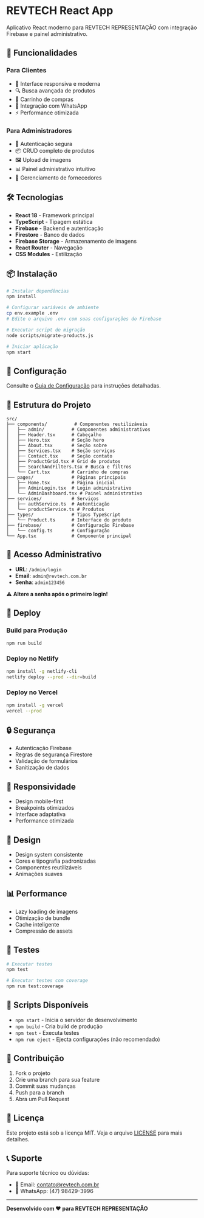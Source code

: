 # REVTECH React App




Aplicativo React moderno para REVTECH REPRESENTAÇÃO com integração Firebase e painel administrativo.

## 🚀 Funcionalidades

### Para Clientes
- 📱 Interface responsiva e moderna
- 🔍 Busca avançada de produtos
- 🛒 Carrinho de compras
- 📱 Integração com WhatsApp
- ⚡ Performance otimizada

### Para Administradores
- 🔐 Autenticação segura
- 📦 CRUD completo de produtos
- 🖼️ Upload de imagens
- 📊 Painel administrativo intuitivo
- 👥 Gerenciamento de fornecedores

## 🛠️ Tecnologias

- **React 18** - Framework principal
- **TypeScript** - Tipagem estática
- **Firebase** - Backend e autenticação
- **Firestore** - Banco de dados
- **Firebase Storage** - Armazenamento de imagens
- **React Router** - Navegação
- **CSS Modules** - Estilização

## 📦 Instalação

```bash
# Instalar dependências
npm install

# Configurar variáveis de ambiente
cp env.example .env
# Edite o arquivo .env com suas configurações do Firebase

# Executar script de migração
node scripts/migrate-products.js

# Iniciar aplicação
npm start
```

## 🔧 Configuração

Consulte o [Guia de Configuração](SETUP_GUIDE.md) para instruções detalhadas.

## 📁 Estrutura do Projeto

```
src/
├── components/          # Componentes reutilizáveis
│   ├── admin/          # Componentes administrativos
│   ├── Header.tsx      # Cabeçalho
│   ├── Hero.tsx        # Seção hero
│   ├── About.tsx       # Seção sobre
│   ├── Services.tsx    # Seção serviços
│   ├── Contact.tsx     # Seção contato
│   ├── ProductGrid.tsx # Grid de produtos
│   ├── SearchAndFilters.tsx # Busca e filtros
│   └── Cart.tsx        # Carrinho de compras
├── pages/              # Páginas principais
│   ├── Home.tsx        # Página inicial
│   ├── AdminLogin.tsx  # Login administrativo
│   └── AdminDashboard.tsx # Painel administrativo
├── services/           # Serviços
│   ├── authService.ts  # Autenticação
│   └── productService.ts # Produtos
├── types/              # Tipos TypeScript
│   └── Product.ts      # Interface do produto
├── firebase/           # Configuração Firebase
│   └── config.ts       # Configuração
└── App.tsx             # Componente principal
```

## 🔐 Acesso Administrativo

- **URL**: `/admin/login`
- **Email**: `admin@revtech.com.br`
- **Senha**: `admin123456`

⚠️ **Altere a senha após o primeiro login!**

## 🚀 Deploy

### Build para Produção

```bash
npm run build
```

### Deploy no Netlify

```bash
npm install -g netlify-cli
netlify deploy --prod --dir=build
```

### Deploy no Vercel

```bash
npm install -g vercel
vercel --prod
```

## 🔒 Segurança

- Autenticação Firebase
- Regras de segurança Firestore
- Validação de formulários
- Sanitização de dados

## 📱 Responsividade

- Design mobile-first
- Breakpoints otimizados
- Interface adaptativa
- Performance otimizada

## 🎨 Design

- Design system consistente
- Cores e tipografia padronizadas
- Componentes reutilizáveis
- Animações suaves

## 📊 Performance

- Lazy loading de imagens
- Otimização de bundle
- Cache inteligente
- Compressão de assets

## 🧪 Testes

```bash
# Executar testes
npm test

# Executar testes com coverage
npm run test:coverage
```

## 📝 Scripts Disponíveis

- `npm start` - Inicia o servidor de desenvolvimento
- `npm build` - Cria build de produção
- `npm test` - Executa testes
- `npm run eject` - Ejecta configurações (não recomendado)

## 🤝 Contribuição

1. Fork o projeto
2. Crie uma branch para sua feature
3. Commit suas mudanças
4. Push para a branch
5. Abra um Pull Request

## 📄 Licença

Este projeto está sob a licença MIT. Veja o arquivo [LICENSE](LICENSE) para mais detalhes.

## 📞 Suporte

Para suporte técnico ou dúvidas:

- 📧 Email: contato@revtech.com.br
- 📱 WhatsApp: (47) 98429-3996

---

**Desenvolvido com ❤️ para REVTECH REPRESENTAÇÃO**
